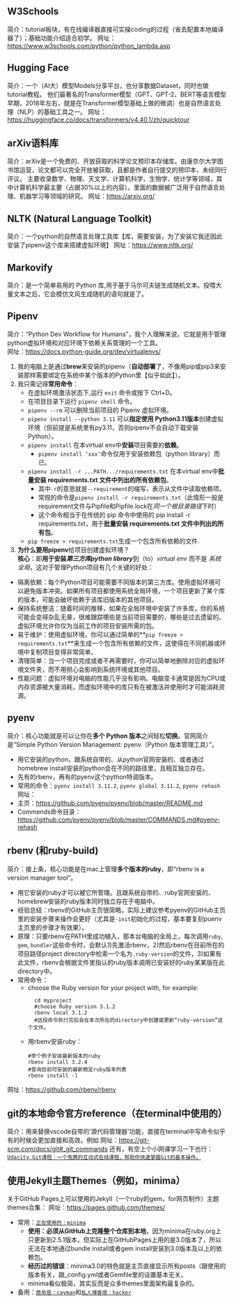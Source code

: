 ## W3Schools
简介：tutorial板块，有在线编译器直接可实操coding的过程（省去配置本地编译器了）；基础功能介绍适合初学。
网址：https://www.w3schools.com/python/python_lambda.asp

## Hugging Face
简介：一个（AI大）模型Models分享平台，也分享数据Dataset，同时也做tutorial教程。
    他们最著名的Transformer模型（GPT、GPT-2、BERT等语言模型早期，2018年左右，就是在Transformer模型基础上做的微调）也是自然语言处理（NLP）的基础工具之一。
网址：https://huggingface.co/docs/transformers/v4.40.1/zh/quicktour

## arXiv语料库
简介：arXiv是一个免费的、开放获取的科学论文预印本存储库。由康奈尔大学图书馆运营，论文都可以完全开放被获取，且都是作者自行提交的预印本，未经同行评议。
    主要收录数学、物理、天文学、计算机科学、生物学、统计学等领域，其中计算机科学最主要（占据30%以上的内容）。里面的数据被广泛用于自然语言处理、机器学习等领域的研究。
网址：https://arxiv.org/

## NLTK (Natural Language Toolkit)
简介：一个python的自然语言处理工具库【库，需要安装，为了安装它我还因此安装了pipenv这个库来搭建虚拟环境】
网址：https://www.nltk.org/

## Markovify
简介：是一个简单易用的 Python 库,用于基于马尔可夫链生成随机文本。投喂大量文本之后，它会模仿文风生成随机的语句就是了。

## Pipenv  
简介：“Python Dev Workflow for Humans”，我个人理解来说，它就是用于管理python虚拟环境和对应环境下依赖关系管理的一个工具。  
网址：https://docs.python-guide.org/dev/virtualenvs/  
1. 我的电脑上是通过**brew**来安装的pipenv（**自动部署**了，不像用pip或pip3来安装那样需要绑定在系统中某个版本的Python里【似乎如此】）。
1. 我只需记得**常用命令**：
   - 在虚拟环境激活状态下,运行 `exit` 命令或按下 Ctrl+D。
   - 在项目目录下运行 `pipenv shell` 命令。
   - `pipenv --rm` 可以删除当前项目的 Pipenv 虚拟环境。
   - `pipenv install --python 3.11` 可以**指定使用 Python3.11版本**创建虚拟环境（但前提是系统里有py3.11，否则pipenv不会自动下载安装Python）。
   - `pipenv install` 在本virtual env中**安装**项目需要的**依赖**。
        - `pipenv install ‘xxx’`命令仅用于安装依赖包（python library）而已。
   - `pipenv install -r ...PATH.../requirements.txt` 在本virtual env中**批量安装 requirements.txt 文件中列出的所有依赖包**。
       - 其中`-r`的意思就是`--requirement`的缩写，表示从文件中读取依赖项。
       - 常规的命令是`pipenv install -r requirements.txt`（此情形一般是requirement文件与Pipfile和Pipfile.lock在*同一个根目录路径*下时）
       - 这个命令相当于在传统的 pip 命令中使用的 pip install -r requirements.txt，用于**批量安装 requirements.txt 文件中列出的所有包**。
   - `pip freeze > requirements.txt`生成一个包含所有依赖的文件.  
1. **为什么要用pipenv**给项目创建虚拟环境？  
**核心**：即**用于安装*第三方库python library***到（to）*virtual env* 而不是 *系统全局*，这对于管理Python项目有几个关键的好处：
- 隔离依赖：每个Python项目可能需要不同版本的第三方库。使用虚拟环境可以避免版本冲突。如果所有项目都使用系统全局环境，一个项目更新了某个库的版本，可能会破坏依赖于该库旧版本的其他项目。
- 保持系统整洁：随着时间的推移，如果在全局环境中安装了许多库，你的系统可能会变得杂乱无章，很难跟踪哪些是当前项目需要的，哪些是过去遗留的。虚拟环境允许你仅为当前工作的项目安装所需的包。
- 易于维护：使用虚拟环境，你可以通过简单的**`pip freeze > requirements.txt`**来生成一个包含所有依赖的文件，这使得在不同机器或环境中复制项目变得非常简单。
- 清理简单：当一个项目完成或者不再需要时，你可以简单地删除对应的虚拟环境文件夹，而不用担心会影响到系统环境或其他项目。
- 性能问题：虚拟环境对电脑的性能几乎没有影响。电脑变卡通常是因为CPU或内存资源被大量消耗，而虚拟环境中的库只有在被激活并使用时才可能消耗资源。


## pyenv
简介：核心功能就是可以让你在**多个 Python 版本**之间轻松**切换**。官网简介是“Simple Python Version Management: pyenv（Python 版本管理工具）”。  
- 用它安装的python，跟系统自带的、从python官网安装的、或者通过homebrew install安装的python会在不同的路径里，且相互独立存在。  
- 先有的rbenv，再有的pyenv这个python特调版本。  
- 常用的命令：`pyenv install 3.11.2`, `pyenv global 3.11.2`, `pyenv rehash`  
网址：  
- 主页：https://github.com/pyenv/pyenv/blob/master/README.md
- Commends命令目录：https://github.com/pyenv/pyenv/blob/master/COMMANDS.md#pyenv-rehash

## rbenv (和ruby-build)
简介：接上条，核心功能是在mac上管理**多个版本的ruby**，即“rbenv is a version manager tool”。   
- 用它安装的ruby才可以被它所管理。且跟系统自带的、ruby官网安装的、homebrew安装的ruby版本同时独立存在于电脑中。
- 经验总结：rbenv的GitHub主页很简略，实际上建议参考pyenv的GitHub主页里的安装步骤来操作会更好（尤其是`-init`初始化的过程，基本要复刻puenv主页里的步骤才有效果）。
- 原理：只要rbenv在PATH里成功植入，那本台电脑的全局上，每次调用`ruby`, `gem`, `bundler`这些命令时，会默认1)先激活rbenv，2)然后rbenv在目前所在的项目路径project directory中检索一个名为`.ruby-version`的文件，3)如果有此文件，rbenv会根据文件里指认的ruby版本调用已安装好的ruby某某版在此directory中。
- 常用命令：
  - choose the Ruby version for your project with, for example:
    ```  
      cd myproject
      #choose Ruby version 3.1.2
      rbenv local 3.1.2  
      #这段命令执行完后会在本次所在的directory中创建或更新“ruby-version”这个文件。  
    ```
  - 用rbenv安装ruby：
    ```
    #举个例子安装最新版本的ruby
    rbenv install 3.2.4
    #查询目前可安装的最新稳定ruby版本列表
    rbenv install -l
    ```  
网址：https://github.com/rbenv/rbenv

## git的本地命令官方reference（在terminal中使用的）
简介：用来替换vscode自带的‘源代码管理器’功能，直接在terminal中写命令似乎有的时候会更加直接和高效。例如
网址：https://git-scm.com/docs/git#_git_commands
还有，有空上个小网课学习一下也行：[`Udacity Git课程：一个免费的互动式在线课程，帮助你快速掌握Git的基本操作。`](https://www.udacity.com/course/version-control-with-git--ud123)


## 使用Jekyll主题Themes（例如，minima）
关于GitHub Pages上可以使用的Jekyll（一个ruby的gem，for网页制作）主题themes合集：
网址：https://pages.github.com/themes/
- 常用：[`正在使用的：minima`](https://github.com/jekyll/minima)
    - **使用：必须从GitHub上克隆整个仓库到本地**，因为minima在ruby.org上只更新到2.5.1版本，但实际上在GitHubPages上用的是3.0版本了，所以无法在本地通过bundle install或者gem install安装到3.0版本及以上的依赖包。
    - **经历过的错误**：minima3.0的特色就是主页直接显示所有posts（跟使用的版本有关，跟_config.yml或者Gemfile里的设置基本无关。
    - minima看似极简，其实反而是众多themes里面架构最复杂的。
- 备用：[`商务感：cayman`](https://github.com/pages-themes/cayman)和[`私人博客感：hacker`](https://github.com/pages-themes/hacker)
